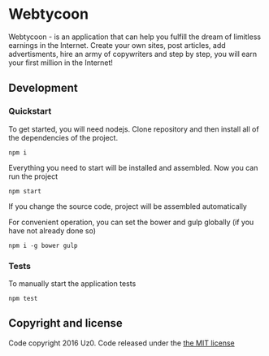 # Webtycoon

Webtycoon - is an application that can help you fulfill the dream of limitless earnings in the Internet. Create your own sites, post articles, add advertisments, hire an army of copywriters and step by step, you will earn your first million in the Internet!

## Development

### Quickstart
To get started, you will need nodejs. Clone repository and then install all of the dependencies of the project.

```
npm i
```

Everything you need to start will be installed and assembled. Now you can run the project

```
npm start
```

If you change the source code, project will be assembled automatically

For convenient operation, you can set the bower and gulp globally (if you have not already done so)

```
npm i -g bower gulp
```

### Tests

To manually start the application tests

```
npm test
```

## Copyright and license
Code copyright 2016 Uz0. Code released under the [the MIT license](https://github.com/uz0/webtycoon/blob/master/LICENSE)